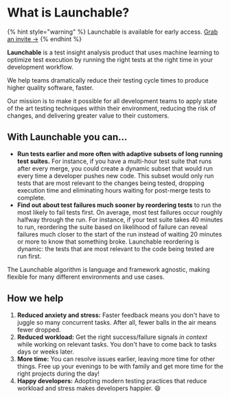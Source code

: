 # What is Launchable?

{% hint style="warning" %}
Launchable is available for early access. [Grab an invite →](https://www.launchableinc.com/invite)
{% endhint %}

**Launchable** is a test insight analysis product that uses machine learning to optimize test execution by running the right tests at the right time in your development workflow.

We help teams dramatically reduce their testing cycle times to produce higher quality software, faster.

Our mission is to make it possible for all development teams to apply state of the art testing techniques within their environment, reducing the risk of changes, and delivering greater value to their customers.

## With Launchable you can...

* **Run tests earlier and more often with adaptive subsets of long running test suites.** For instance, if you have a multi-hour test suite that runs after every merge, you could create a dynamic subset that would run every time a developer pushes new code. This subset would only run tests that are most relevant to the changes being tested, dropping execution time and eliminating hours waiting for post-merge tests to complete.
* **Find out about test failures much sooner by reordering tests** to run the most likely to fail tests first. On average, most test failures occur roughly halfway through the run. For instance, if your test suite takes 40 minutes to run, reordering the suite based on likelihood of failure can reveal failures much closer to the start of the run instead of waiting 20 minutes or more to know that something broke. Launchable reordering is dynamic: the tests that are most relevant to the code being tested are run first.

The Launchable algorithm is language and framework agnostic, making flexible for many different environments and use cases.

## How we help

1. **Reduced anxiety and stress:** Faster feedback means you don't have to juggle so many concurrent tasks. After all, fewer balls in the air means fewer dropped.
2. **Reduced workload:** Get the right success/failure signals _in context_ while working on relevant tasks. You don't have to come back to tasks days or weeks later.
3. **More time:** You can resolve issues earlier, leaving more time for other things. Free up your evenings to be with family and get more time for the right projects during the day!
4. **Happy developers:** Adopting modern testing practices that reduce workload and stress makes developers happier. 😄

